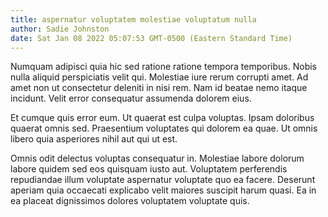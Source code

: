```yaml
---
title: aspernatur voluptatem molestiae voluptatum nulla
author: Sadie Johnston
date: Sat Jan 08 2022 05:07:53 GMT-0500 (Eastern Standard Time)
---
```

Numquam adipisci quia hic sed ratione ratione tempora temporibus. Nobis nulla aliquid perspiciatis velit qui. Molestiae iure rerum corrupti amet. Ad amet non ut consectetur deleniti in nisi rem. Nam id beatae nemo itaque incidunt. Velit error consequatur assumenda dolorem eius.

 Et cumque quis error eum. Ut quaerat est culpa voluptas. Ipsam doloribus quaerat omnis sed. Praesentium voluptates qui dolorem ea quae. Ut omnis libero quia asperiores nihil aut qui ut est.

 Omnis odit delectus voluptas consequatur in. Molestiae labore dolorum labore quidem sed eos quisquam iusto aut. Voluptatem perferendis repudiandae illum voluptate aspernatur voluptate quo ea facere. Deserunt aperiam quia occaecati explicabo velit maiores suscipit harum quasi. Ea in ea placeat dignissimos dolores voluptatem voluptate quis.